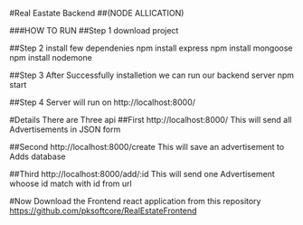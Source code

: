 #Real Eastate Backend
##(NODE ALLICATION)

###HOW TO RUN
##Step 1
download project

##Step 2
install few dependenies
npm install express
npm install mongoose
npm install nodemone

##Step 3
After Successfully installetion we can run our backend server
npm start

##Step 4
Server will run on http://localhost:8000/

#Details
There are Three api
##First 
http://localhost:8000/
This will send all Advertisements in JSON form

##Second
http://localhost:8000/create
This will save an advertisement to Adds database

##Third
http://localhost:8000/add/:id
This will send one Advertisement whoose id match with id from url

#Now
Download the Frontend react application 
from this repository
https://github.com/pksoftcore/RealEstateFrontend
